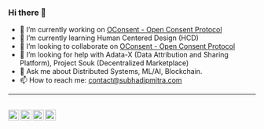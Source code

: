 ### Hi there 👋

<!--
**bassrehab/bassrehab** is a ✨ _special_ ✨ repository because its `README.md` (this file) appears on your GitHub profile.

Here are some ideas to get you started:
-->
- 🔭 I’m currently working on [OConsent - Open Consent Protocol](https://github.com/OConsent/) 
- 🌱 I’m currently learning Human Centered Design (HCD)
- 👯 I’m looking to collaborate on [OConsent - Open Consent Protocol](https://github.com/OConsent/)
- 🤔 I’m looking for help with Adata-X (Data Attribution and Sharing Platform), Project Souk (Decentralized Marketplace)
- 💬 Ask me about Distributed Systems, ML/AI, Blockchain.
- 📫 How to reach me: contact@subhadipmitra.com
<!--
- 😄 Pronouns: ...
- ⚡ Fun fact: ...
-->
<hr />
<br/>
<a href="https://twitter.com/bassrehab">
  <img align="left" alt="Subhadip Mitra| Twitter" width="22px" src="https://cdn.jsdelivr.net/npm/simple-icons@v3/icons/twitter.svg" />
</a>
<a href="https://www.linkedin.com/in/subhadipmitra-in/">
  <img align="left" alt="Linkedin" width="22px" src="https://cdn.jsdelivr.net/npm/simple-icons@v3/icons/linkedin.svg" />
</a>
<a href="https://t.me/bassrehab">
  <img align="left" alt="Telegram" width="22px" src="https://cdn.jsdelivr.net/npm/simple-icons@v3/icons/telegram.svg" />
</a>
<a href="https://www.reddit.com/user/bassrehab/">
  <img align="left" alt=" Reddit" width="22px" src="https://cdn.jsdelivr.net/npm/simple-icons@v3/icons/reddit.svg" />
</a>

